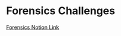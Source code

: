 # Forensics Challenges
[Forensics Notion Link](https://www.notion.so/umdcsec-comp/Forensics-d264dcb563b3489ea86d7b15766f74ec)
